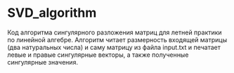 # SVD_algorithm
Код алгоритма сингулярного разложения матриц для летней практики по линейной алгебре.
Алгоритм читает размерность входящей матрицы (два натуральных числа) и саму матрицу из файла input.txt и печатает левые и правые сингулярные векторы, а также полученные сингулярные значения.
